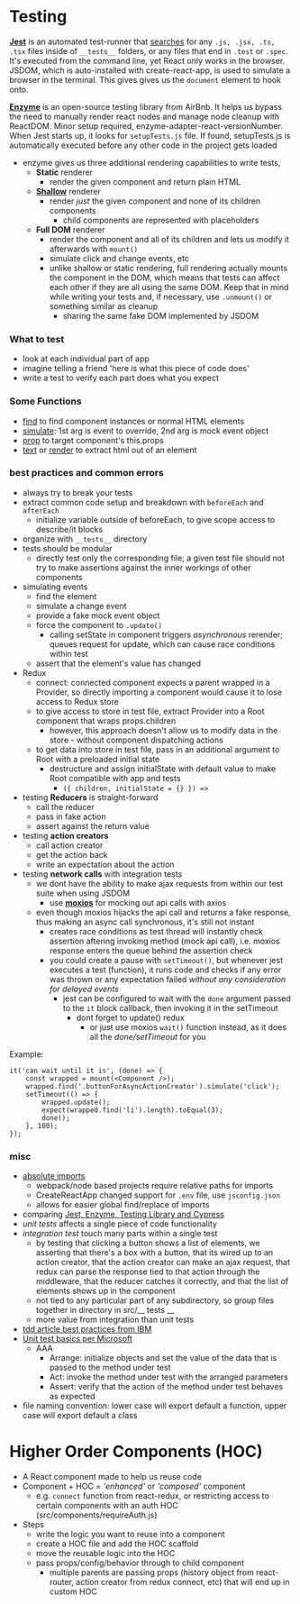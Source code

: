 # Testing 
[**Jest**](https://jestjs.io/) is an automated test-runner that [searches](https://jestjs.io/docs/en/configuration#testmatch-arraystring) for any `.js, .jsx, .ts, .tsx` files inside of `__tests__` folders, or any files that end in `.test` or `.spec`. It's executed from the command line, yet React only works in the browser. JSDOM, which is auto-installed with create-react-app, is used to simulate a browser in the terminal. This gives gives us the `document` element to hook onto.

[**Enzyme**](https://enzymejs.github.io/enzyme/) is an open-source testing library from AirBnb. It helps us bypass the need to manually render react nodes and manage node cleanup with ReactDOM. Minor setup required, enzyme-adapter-react-versionNumber. When Jest starts up, it looks for `setupTests.js` file. If found, setupTests.js is automatically executed before any other code in the project gets loaded

- enzyme gives us three additional rendering capabilities to write tests, 
    - **Static** renderer
        - render the given component and return plain HTML
    - [**Shallow**](https://enzymejs.github.io/enzyme/docs/api/ShallowWrapper/find.html) renderer
        - render *just* the given component and none of its children components
            - child components are represented with placeholders
    - **Full DOM** renderer
        - render the component and all of its children and lets us modify it afterwards with `mount()`
        - simulate click and change events, etc
        - unlike shallow or static rendering, full rendering actually mounts the component in the DOM, which means that tests can affect each other if they are all using the same DOM. Keep that in mind while writing your tests and, if necessary, use `.unmount()` or something similar as cleanup
            - sharing the same fake DOM implemented by JSDOM

### What to test
- look at each individual part of app
- imagine telling a friend 'here is what this piece of code does'
- write a test to verify each part does what you expect

### Some Functions
- [find](https://enzymejs.github.io/enzyme/docs/api/ShallowWrapper/find.html) to find component instances or normal HTML elements
- [simulate](https://enzymejs.github.io/enzyme/docs/api/ReactWrapper/simulate.html): 1st arg is event to override, 2nd arg is mock event object
- [prop](https://enzymejs.github.io/enzyme/docs/api/ReactWrapper/prop.html) to target component's this.props
- [text](https://enzymejs.github.io/enzyme/docs/api/ShallowWrapper/text.html) or [render](https://enzymejs.github.io/enzyme/docs/api/ShallowWrapper/render.html) to extract html out of an element

### best practices and common errors
- always try to break your tests
- extract common code setup and breakdown with `beforeEach` and `afterEach`
    - initialize variable outside of beforeEach, to give scope access to describe/it blocks
- organize with `__tests__` directory
- tests should be modular
    - directly test only the corresponding file; a given test file should not try to make assertions against the inner workings of other components
- simulating events
    - find the element
    - simulate a change event
    - provide a fake mock event object
    - force the component to `.update()`
        - calling setState in component triggers *asynchronous* rerender; queues request for update, which can cause race conditions within test
    - assert that the element's value has changed
- Redux 
    - connect: connected component expects a parent wrapped in a Provider, so directly importing a component would cause it to lose access to Redux store
    - to give access to store in test file, extract Provider into a Root component that wraps props.children
        - however, this approach doesn't allow us to modify data in the store - without component dispatching actions
    - to get data into store in test file, pass in an additional argument to Root with a preloaded initial state
        - destructure and assign initialState with default value to make Root compatible with app and tests
            - `({ children, initialState = {} }) =>`
- testing **Reducers** is straight-forward
    - call the reducer
    - pass in fake action
    - assert against the return value
- testing **action creators**
    - call action creator
    - get the action back
    - write an expectation about the action
- testing **network calls** with integration tests
    - we dont have the ability to make ajax requests from within our test suite when using JSDOM
        - use [**moxios**](https://github.com/axios/moxios) for mocking out api calls with axios
    - even though moxios hijacks the api call and returns a fake response, thus making an async call synchronous, it's still not instant
        - creates race conditions as test thread will instantly check assertion aftering invoking method (mock api call), i.e. moxios response enters the queue behind the assertion check
        - you could create a pause with `setTimeout()`, but whenever jest executes a test (function), it runs code and checks if any error was thrown or any expectation failed *without any consideration for delayed events*
            - jest can be configured to wait with the `done` argument passed to the `it` block callback, then invoking it in the setTimeout
                - dont forget to update() redux 
                    - or just use moxios `wait()` function instead, as it does all the *done/setTimeout* for you

Example: 

    it('can wait until it is', (done) => {
        const wrapped = mount(<Component />);  
        wrapped.find('.buttonForAsyncActionCreator').simulate('click');
        setTimeout(() => {
            wrapped.update();
            expect(wrapped.find('li').length).toEqual(3);
            done();
        }, 100);
    });

### misc
- [absolute imports](https://create-react-app.dev/docs/importing-a-component/#absolute-imports)
    - webpack/node based projects require relative paths for imports
    - CreateReactApp changed support for `.env` file, use `jsconfig.json`
    - allows for easier global find/replace of imports
- comparing [Jest, Enzyme, Testing Library and Cypress](https://medium.com/javascript-in-plain-english/i-tested-a-react-app-with-jest-testing-library-and-cypress-here-are-the-differences-3192eae03850)
- *unit tests* affects a single piece of code functionality
- *integration test* touch many parts within a single test
    - by testing that clicking a button shows a list of elements, we asserting that there's a box with a button, that its wired up to an action creator, that the action creator can make an ajax request, that redux can parse the response tied to that action through the middleware, that the reducer catches it correctly, and that the list of elements shows up in the component
    - not tied to any particular part of any subdirectory, so group files together in directory in src/__ tests __
    - more value from integration than unit tests
- [tdd article best practices from IBM](https://developer.ibm.com/devpractices/software-development/articles/5-steps-of-test-driven-development/)
- [Unit test basics per Microsoft](https://docs.microsoft.com/en-us/visualstudio/test/unit-test-basics?view=vs-2019)
    - AAA
        - Arrange: initialize objects and set the value of the data that is passed to the method under test
        - Act: invoke the method under test with the arranged parameters
        - Assert: verify that the action of the method under test behaves as expected
- file naming convention: lower case will export default a function, upper case will export default a class

# Higher Order Components (HOC)
- A React component made to help us reuse code
- Component + HOC = *'enhanced'* or *'composed'* component
    - e.g. `connect` function from react-redux, or restricting access to certain components with an auth HOC (src/components/requireAuth.js)
- Steps
    - write the logic you want to reuse into a component
    - create a HOC file and add the HOC scaffold
    - move the reusable logic into the HOC
    - pass props/config/behavior through to child component
        - multiple parents are passing props (history object from react-router, action creator from redux connect, etc) that will end up in custom HOC